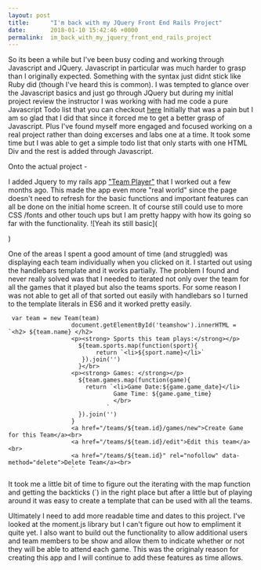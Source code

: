 ```yaml
---
layout: post
title:      "I'm back with my JQuery Front End Rails Project"
date:       2018-01-10 15:42:46 +0000
permalink:  im_back_with_my_jquery_front_end_rails_project
---
```



So its been a while but I've been busy coding and working through Javascript and JQuery.  Javascript in particular was much harder to grasp than I originally expected.  Something with the syntax just didnt stick like Ruby did (though I've heard this is common).  I was tempted to glance over the Javascript basics and just go through JQuery but during my initlal project review the instructor I was working with had me code a pure Javascript Todo list that you can checkout [here](https://github.com/ramell86/tasks-js-frontend)
Initially that was a pain but I am so glad that I did that since it forced me to get a better grasp of Javascript.  Plus I've found myself more engaged and focused working on a real project rather than doing excerses and labs one at a time.  It took some time but I was able to get a simple todo list that only starts with one HTML Div and the rest is added through Javascript. 

Onto the actual project -

I added Jquery to my rails app ["Team Player"](https://github.com/ramell86/team-player) that I worked out a few months ago.  This made the app even more "real world" since the page doesn't need to refresh for the basic functions and important features can all be done on the initial  home screen.   It of course still could use to more CSS /fonts and other touch ups but I am pretty happy with how its going so far with the functionality. 
![Yeah its still basic](<blockquote class="imgur-embed-pub" lang="en" data-id="kEwGpAt"><a href="//imgur.com/kEwGpAt"></a></blockquote><script async src="//s.imgur.com/min/embed.js" charset="utf-8"></script>)

One of the areas I spent a good amount of time (and struggled) was displaying each team individually when you clicked on it.  I started out using the handlebars template and it works partially.  The problem I found and never really solved was that I needed to iterated not only over the team for all the games that it played but also the teams sports.  For some reason I was not able to get all of that sorted out easily with handlebars so I turned to the template literals in ES6 and it worked pretty easily.
```
 var team = new Team(team)                  
                  document.getElementById('teamshow').innerHTML = `<h2> ${team.name} </h2>
                  <p><strong> Sports this team plays:</strong></p>
                    ${team.sports.map(function(sport){
                         return `<li>${sport.name}</li>`
                     }).join('')
                    }</br>
                  <p><strong> Games: </strong></p>
                    ${team.games.map(function(game){
                      return `<li>Game Date:${game.game_date}</li>
                              Game Time: ${game.game_time}
                              </br>
                            `
                    }).join('')
                  }
                  <a href="/teams/${team.id}/games/new">Create Game for this Team</a><br>
                  <a href="/teams/${team.id}/edit">Edit this team</a><br>
                  <a href="/teams/${team.id}" rel="nofollow" data-method="delete">Delete Team</a><br>
                  `      
```

It took me a little bit of time to figure out the iterating with the map function and getting the backticks (`) in the right place but after a little but of playing around it was easy to create a template that can be used with all the teams.

Ultimately I need to add more readable time and dates to this project.  I've looked at the moment.js library but I can't figure out how to empliment it quite yet.  I also want to build out the functionality to allow additional users and team members to be show and allow them to indicate whether or not they will be able to attend each game.  This was the originaly reason for creating this app and I will continue to add these features as time allows.


